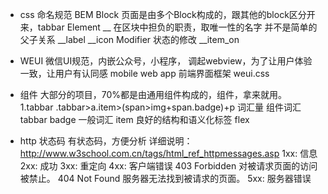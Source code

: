- css 命名规范 BEM
  Block
    页面是由多个Block构成的，跟其他的block区分开来，tabbar
    Element __
      在区块中担负的职责，取唯一性的名字
      并不是简单的父子关系
        __label
        __icon
    Modifier
      状态的修改
      __item_on
- WEUI
  微信UI规范，内嵌公众号，小程序，
  调起webview，为了让用户体验一致，让用户有认同感
   mobile web app
   前端界面框架 weui.css
- 组件
  大部分的项目，70%都是由通用组件构成的，组件，拿来就用。
  1.tabbar
  .tabbar>a.item>(span>img+span.badge)+p
  词汇量 组件词汇tabbar badge 一般词汇
  item
  良好的结构和语义化标签
  flex

- http 状态码
  有状态码，方便分析
  详细说明：http://www.w3school.com.cn/tags/html_ref_httpmessages.asp
  1xx: 信息
  2xx: 成功
  3xx: 重定向
  4xx: 客户端错误
    403 Forbidden	对被请求页面的访问被禁止。
    404 Not Found	服务器无法找到被请求的页面。
  5xx: 服务器错误